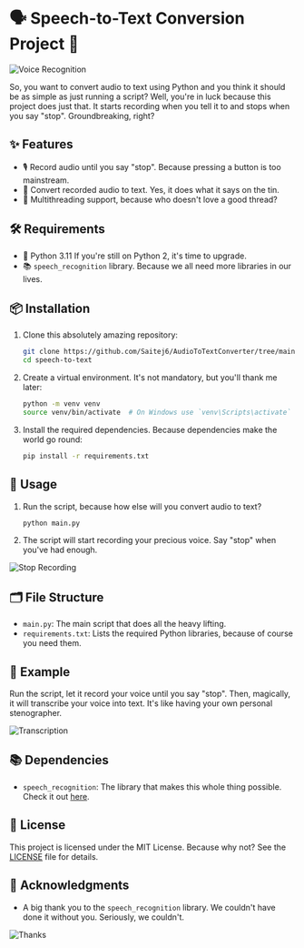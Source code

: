 # 🗣️ Speech-to-Text Conversion Project 🎤

![Voice Recognition](https://media.giphy.com/media/3oEjI6SIIHBdRxXI40/giphy.gif)

So, you want to convert audio to text using Python and you think it should be as simple as just running a script? Well, you're in luck because this project does just that. It starts recording when you tell it to and stops when you say "stop". Groundbreaking, right?

## ✨ Features
- 🎙️ Record audio until you say "stop". Because pressing a button is too mainstream.
- 📝 Convert recorded audio to text. Yes, it does what it says on the tin.
- 🧵 Multithreading support, because who doesn't love a good thread?

## 🛠️ Requirements
- 🐍 Python 3.11 If you're still on Python 2, it's time to upgrade.
- 📚 `speech_recognition` library. Because we all need more libraries in our lives.

## 📦 Installation

1. Clone this absolutely amazing repository:

    ```bash
    git clone https://github.com/Saitej6/AudioToTextConverter/tree/main
    cd speech-to-text
    ```

2. Create a virtual environment. It's not mandatory, but you'll thank me later:

    ```bash
    python -m venv venv
    source venv/bin/activate  # On Windows use `venv\Scripts\activate`
    ```

3. Install the required dependencies. Because dependencies make the world go round:

    ```bash
    pip install -r requirements.txt
    ```

## 🚀 Usage

1. Run the script, because how else will you convert audio to text?

    ```bash
    python main.py
    ```

2. The script will start recording your precious voice. Say "stop" when you've had enough.

![Stop Recording](https://media.giphy.com/media/j2pOGeGYKe2xCCKwfi/giphy.gif)

## 🗂️ File Structure

- `main.py`: The main script that does all the heavy lifting.
- `requirements.txt`: Lists the required Python libraries, because of course you need them.

## 🎉 Example

Run the script, let it record your voice until you say "stop". Then, magically, it will transcribe your voice into text. It's like having your own personal stenographer.

![Transcription](https://media.giphy.com/media/26BRyqlm6XSeEM9iI/giphy.gif)

## 📚 Dependencies

- `speech_recognition`: The library that makes this whole thing possible. Check it out [here](https://pypi.org/project/SpeechRecognition/).

## 📄 License

This project is licensed under the MIT License. Because why not? See the [LICENSE](LICENSE) file for details.

## 🙏 Acknowledgments

- A big thank you to the `speech_recognition` library. We couldn't have done it without you. Seriously, we couldn't.

![Thanks](https://media.giphy.com/media/1BeoJKVD7WYF7AsBsK/giphy.gif)
